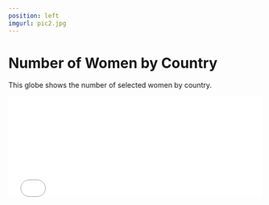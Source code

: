 ```yaml
---
position: left
imgurl: pic2.jpg
---
```


# Number of Women by Country

This globe shows the number of selected women by country. 

<iframe seamless src= "globe.html", width="100%", height="200" style="border:none;"></iframe>


